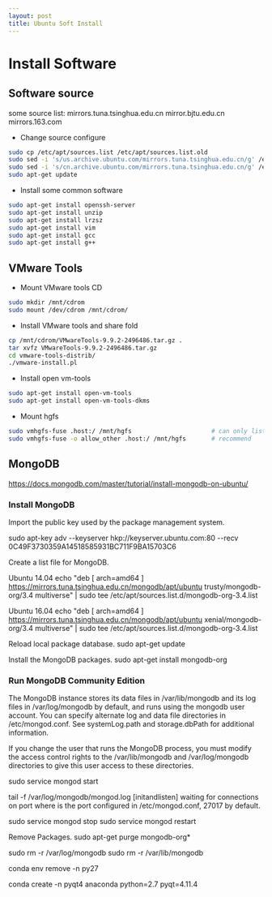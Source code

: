 ```yaml
---
layout: post
title: Ubuntu Soft Install
---
```


# Install Software

## Software source

some source list:
mirrors.tuna.tsinghua.edu.cn
mirror.bjtu.edu.cn
mirrors.163.com

* Change source configure

```bash
sudo cp /etc/apt/sources.list /etc/apt/sources.list.old
sudo sed -i 's/us.archive.ubuntu.com/mirrors.tuna.tsinghua.edu.cn/g' /etc/apt/sources.list
sudo sed -i 's/cn.archive.ubuntu.com/mirrors.tuna.tsinghua.edu.cn/g' /etc/apt/sources.list
sudo apt-get update
```

* Install some common software

```bash
sudo apt-get install openssh-server
sudo apt-get install unzip
sudo apt-get install lrzsz
sudo apt-get install vim
sudo apt-get install gcc
sudo apt-get install g++
```

## VMware Tools

* Mount VMware tools CD

```bash
sudo mkdir /mnt/cdrom
sudo mount /dev/cdrom /mnt/cdrom/
```

* Install VMware tools and share fold

```bash
cp /mnt/cdrom/VMwareTools-9.9.2-2496486.tar.gz .
tar xvfz VMwareTools-9.9.2-2496486.tar.gz
cd vmware-tools-distrib/
./vmware-install.pl
```

* Install open vm-tools

```bash
sudo apt-get install open-vm-tools
sudo apt-get install open-vm-tools-dkms
```

* Mount hgfs

```bash
sudo vmhgfs-fuse .host:/ /mnt/hgfs   					# can only listed by root
sudo vmhgfs-fuse -o allow_other .host:/ /mnt/hgfs 		# recommend
```

## MongoDB

https://docs.mongodb.com/master/tutorial/install-mongodb-on-ubuntu/

### Install MongoDB

Import the public key used by the package management system.

sudo apt-key adv --keyserver hkp://keyserver.ubuntu.com:80 --recv 0C49F3730359A14518585931BC711F9BA15703C6

Create a list file for MongoDB.

Ubuntu 14.04
echo "deb [ arch=amd64 ] https://mirrors.tuna.tsinghua.edu.cn/mongodb/apt/ubuntu trusty/mongodb-org/3.4 multiverse" | sudo tee /etc/apt/sources.list.d/mongodb-org-3.4.list

Ubuntu 16.04
echo "deb [ arch=amd64 ] https://mirrors.tuna.tsinghua.edu.cn/mongodb/apt/ubuntu xenial/mongodb-org/3.4 multiverse" | sudo tee /etc/apt/sources.list.d/mongodb-org-3.4.list

Reload local package database.
sudo apt-get update

Install the MongoDB packages.
sudo apt-get install mongodb-org

### Run MongoDB Community Edition

The MongoDB instance stores its data files in /var/lib/mongodb and its log files in /var/log/mongodb by default, and runs using the mongodb user account. You can specify alternate log and data file directories in /etc/mongod.conf. See systemLog.path and storage.dbPath for additional information.

If you change the user that runs the MongoDB process, you must modify the access control rights to the /var/lib/mongodb and /var/log/mongodb directories to give this user access to these directories.

sudo service mongod start

tail -f /var/log/mongodb/mongod.log
[initandlisten] waiting for connections on port <port>
where <port> is the port configured in /etc/mongod.conf, 27017 by default.

sudo service mongod stop
sudo service mongod restart

Remove Packages.
sudo apt-get purge mongodb-org*

sudo rm -r /var/log/mongodb
sudo rm -r /var/lib/mongodb













conda env remove -n py27

conda create -n pyqt4 anaconda python=2.7 pyqt=4.11.4




